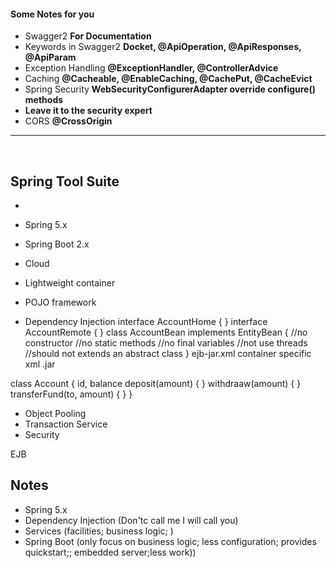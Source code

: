 #### Some Notes for you

* Swagger2   __For Documentation__
* Keywords in Swagger2 __Docket, @ApiOperation, @ApiResponses, @ApiParam__
* Exception Handling __@ExceptionHandler, @ControllerAdvice__
* Caching __@Cacheable, @EnableCaching, @CachePut, @CacheEvict__
* Spring Security __WebSecurityConfigurerAdapter override configure() methods__
* __Leave it to the security expert__
* CORS __@CrossOrigin__

<hr/><br/>


## Spring Tool Suite

* 

* Spring 5.x
* Spring Boot 2.x
* Cloud
* Lightweight container
* POJO framework
* Dependency Injection
interface AccountHome {
}
interface AccountRemote {
}
class AccountBean implements EntityBean {
	//no constructor
	//no static methods
	//no final variables
	//not use threads
	//should not extends an abstract class
}
ejb-jar.xml
container specific xml
.jar


class Account {
	id, balance
	deposit(amount) {
	}
	withdraaw(amount) {
	}
	transferFund(to, amount) {
	}
}
* Object Pooling
* Transaction Service
* Security

EJB

## Notes

* Spring 5.x
* Dependency Injection (Don'tc call me I will call you)
* Services (facilities; business logic; )
* Spring Boot (only focus on business logic; less configuration; provides quickstart;; embedded server;less work))